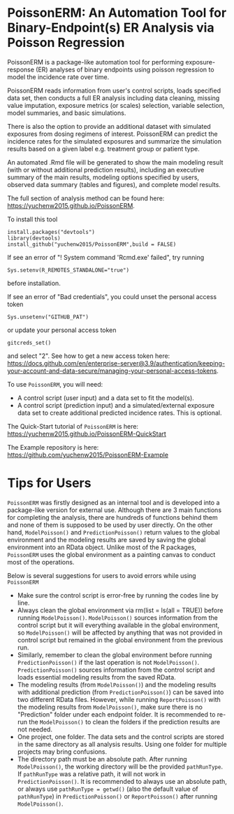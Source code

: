 # PoissonERM: An Automation Tool for Binary-Endpoint(s) ER Analysis via Poisson Regression

PoissonERM is a package-like automation tool for performing exposure-response (ER) analyses of binary endpoints using poisson regression to model the incidence rate over time. 

PoissonERM reads information from user's control scripts, loads specified data set, then conducts a full ER analysis including data cleaning, missing value imputation, exposure metrics (or scales) selection, variable selection, model summaries, and basic simulations. 

There is also the option to provide an additional dataset with simulated exposures from dosing regimens of interest. PoissonERM can predict the incidence rates for the simulated exposures and summarize the simulation results based on a given label e.g. treatment group or patient type. 

An automated .Rmd file will be generated to show the main modeling result (with or without additional prediction results), including an executive summary of the main results, modeling options specified by users, observed data summary (tables and figures), and complete model results.

The full section of analysis method can be found here: https://yuchenw2015.github.io/PoissonERM.

To install this tool 

    install.packages("devtools")
    library(devtools)
    install_github("yuchenw2015/PoissonERM",build = FALSE)

If see an error of "! System command 'Rcmd.exe' failed", try running 

    Sys.setenv(R_REMOTES_STANDALONE="true") 
    
before installation.

If see an error of "Bad credentials", you could unset the personal access token

    Sys.unsetenv("GITHUB_PAT")
    
or update your personal access token 

    gitcreds_set()

and select "2". See how to get a new access token here: https://docs.github.com/en/enterprise-server@3.9/authentication/keeping-your-account-and-data-secure/managing-your-personal-access-tokens. 


To use `PoissonERM`, you will need:

  - A control script (user input) and a data set to fit the model(s).
  - A control script (prediction input) and a simulated/external exposure data set to create additional predicted incidence rates. This is optional.

The Quick-Start tutorial of `PoissonERM` is here: https://yuchenw2015.github.io/PoissonERM-QuickStart

The Example repository is here: https://github.com/yuchenw2015/PoissonERM-Example

# Tips for Users

`PoissonERM` was firstly designed as an internal tool and is developed into a package-like version for external use. Although there are 3 main functions for completing the analysis, there are hundreds of functions behind them and none of them is supposed to be used by user directly. On the other hand, `ModelPoisson()` and `PredictionPoisson()` return values to the global environment and the modeling results are saved by saving the global environment into an RData object. Unlike most of the R packages, `PoissonERM` uses the global environment as a painting canvas to conduct most of the operations.

Below is several suggestions for users to avoid errors while using `PoissonERM`

- Make sure the control script is error-free by running the codes line by line. 
- Always clean the global environment via rm(list = ls(all = TRUE)) before running `ModelPoisson()`. `ModelPoisson()` sources information from the control script but it will everything available in the global environment, so `ModelPoisson()` will be affected by anything that was not provided in control script but remained in the global environment from the previous run. 
- Similarly, remember to clean the global environment before running `PredictionPoisson()` if the last operation is not `ModelPoisson()`. `PredictionPoisson()` sources information from the control script and loads essential modeling results from the saved RData.
- The modeling results (from `ModelPoisson()`) and the modeling results with additional prediction (from `PredictionPoisson()`) can be saved into two different RData files. However, while running `ReportPoisson()` with the modeling results from `ModelPoisson()`, make sure there is no "Prediction" folder under each endpoint folder. It is recommended to re-run the `ModelPoisson()` to clean the folders if the prediction results are not needed.
 - One project, one folder. The data sets and the control scripts are stored in the same directory as all analysis results. Using one folder for multiple projects may bring confusions.
 - The directory path must be an absolute path. After running `ModelPoisson()`, the working directory will be the provided `pathRunType`. If `pathRunType` was a relative path, it will not work in `PredictionPoisson()`. It is recommended to always use an absolute path, or always use `pathRunType = getwd()` (also the default value of `pathRunType`) in `PredictionPoisson()` or `ReportPoisson()` after running `ModelPoisson()`.
